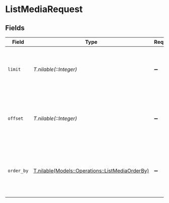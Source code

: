# ListMediaRequest


## Fields

| Field                                                                                          | Type                                                                                           | Required                                                                                       | Description                                                                                    | Example                                                                                        |
| ---------------------------------------------------------------------------------------------- | ---------------------------------------------------------------------------------------------- | ---------------------------------------------------------------------------------------------- | ---------------------------------------------------------------------------------------------- | ---------------------------------------------------------------------------------------------- |
| `limit`                                                                                        | *T.nilable(::Integer)*                                                                         | :heavy_minus_sign:                                                                             | Limit specifies the maximum number of items to display per page.                               | 20                                                                                             |
| `offset`                                                                                       | *T.nilable(::Integer)*                                                                         | :heavy_minus_sign:                                                                             | Offset determines the starting point for data retrieval within a paginated list.               | 1                                                                                              |
| `order_by`                                                                                     | [T.nilable(Models::Operations::ListMediaOrderBy)](../../models/operations/listmediaorderby.md) | :heavy_minus_sign:                                                                             | The values in the list can be arranged in two ways: DESC (Descending) or ASC (Ascending).      | desc                                                                                           |